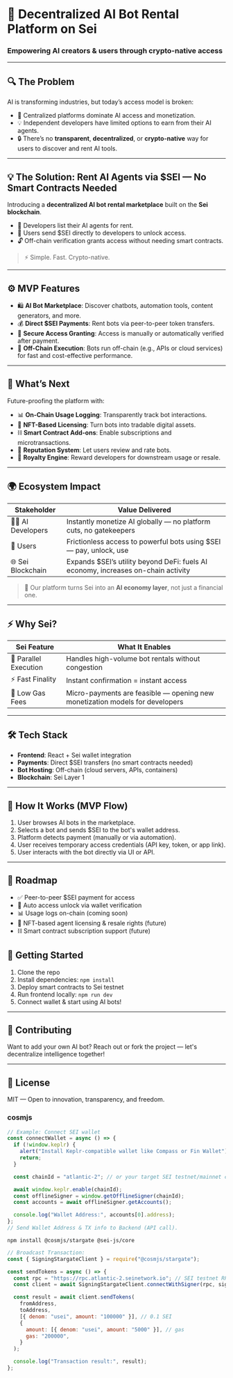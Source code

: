<!-- # 🤖 Decentralized AI Bot Marketplace on Sei

## 🔍 Problem

AI is transforming the world, but:
- **Access to AI models is centralized** — controlled by a few tech giants.
- **Developers struggle to monetize AI bots** without relying on web2 platforms.
- **Users have no transparency** on how AI decisions are made or used.
- **AI model usage data is siloed**, making it impossible to verify ownership, performance, or royalties.

---

## 💡 Solution: A Decentralized AI Bot Marketplace

We present a **Web3 platform for publishing, accessing, and monetizing AI agents** using smart contracts on the Sei blockchain. 

- 🧠 Developers can upload their AI agents and earn usage-based rewards.
- 💼 Users can discover, pay, and use AI bots with full on-chain transparency.
- 🔐 All interactions, ratings, and ownership are immutably recorded on Sei.

---

## ⚙️ Key Features

- 🛒 **AI Bot Store**: Search and discover decentralized AI agents.
- 🔗 **Smart Contract-Driven Access**: Pay-per-use or subscription models via smart contracts.
- 🧾 **On-Chain Usage Logs**: Immutable and verifiable records of each bot’s usage and performance.
- 🎓 **Reputation System**: Bots gain credibility via community ratings stored on-chain.
- 🪙 **NFT Licensing** *(optional)*: Tokenized ownership of AI bots for trading/licensing.

---

## 🌍 Impact on Users

| Stakeholder | Impact |
|-------------|--------|
| 👨‍💻 AI Developers | Monetize AI creations directly, retain ownership, earn royalties |
| 🙋‍♂️ End Users    | Transparent usage, secure payments, access to diverse bots |
| 🛠️ Researchers    | Verify performance metrics, avoid black-box claims |
| 🌐 Communities    | Build shared, composable AI agents for public good |

---


## ⚡ Why Sei?

Sei is the **fastest Layer 1 blockchain**, optimized for trading and high-throughput decentralized applications.

| Sei Feature | Our Use Case |
|-------------|--------------|
| 🚀 Parallel Execution | Real-time bot interaction, no latency |
| 📈 High Throughput    | Scales with thousands of AI requests |
| ⏱️ Low Finality Time  | Instant bot access after payment |
| 💸 Low Fees           | Ideal for microtransactions per bot usage |

---


## 🧠 Benefits for the Sei Ecosystem

- 🎯 **New Use Case Vertical**: Expands Sei beyond DeFi into the AI x Web3 space.
- 🌱 **Developer Engagement**: Encourages AI devs to onboard to Sei.
- 🔁 **More Transactions**: Every bot call is a smart contract execution.
- 💎 **Data On-Chain**: Real-world usage data brings analytics and insights into the ecosystem.
- 🤝 **Composable AI Agents**: Encourages interoperable bot design across dApps.

--- -->


# 🤖 Decentralized AI Bot Rental Platform on Sei  
### Empowering AI creators & users through crypto-native access

---

## 🔍 The Problem  

AI is transforming industries, but today’s access model is broken:

- 🏦 Centralized platforms dominate AI access and monetization.
- 💡 Independent developers have limited options to earn from their AI agents.
- 🔒 There’s no **transparent**, **decentralized**, or **crypto-native** way for users to discover and rent AI tools.

---

## 💡 The Solution: Rent AI Agents via $SEI — No Smart Contracts Needed  

Introducing a **decentralized AI bot rental marketplace** built on the **Sei blockchain**.

- 🧠 Developers list their AI agents for rent.
- 💸 Users send $SEI directly to developers to unlock access.
- 🔓 Off-chain verification grants access without needing smart contracts.

> ⚡ Simple. Fast. Crypto-native.

---

## ⚙️ MVP Features  

- 🛍 **AI Bot Marketplace**: Discover chatbots, automation tools, content generators, and more.  
- 💰 **Direct $SEI Payments**: Rent bots via peer-to-peer token transfers.  
- 🔐 **Secure Access Granting**: Access is manually or automatically verified after payment.  
- 🧠 **Off-Chain Execution**: Bots run off-chain (e.g., APIs or cloud services) for fast and cost-effective performance.

---

## 🔮 What’s Next  

Future-proofing the platform with:

- 📊 **On-Chain Usage Logging**: Transparently track bot interactions.
- 🪪 **NFT-Based Licensing**: Turn bots into tradable digital assets.
- ⛓️ **Smart Contract Add-ons**: Enable subscriptions and microtransactions.
- 🌟 **Reputation System**: Let users review and rate bots.
- 🧾 **Royalty Engine**: Reward developers for downstream usage or resale.

---

## 🌍 Ecosystem Impact  

| Stakeholder       | Value Delivered                                                                 |
|-------------------|----------------------------------------------------------------------------------|
| 👨‍💻 AI Developers   | Instantly monetize AI globally — no platform cuts, no gatekeepers                |
| 🙋 Users           | Frictionless access to powerful bots using $SEI — pay, unlock, use               |
| 🌐 Sei Blockchain  | Expands $SEI’s utility beyond DeFi: fuels AI economy, increases on-chain activity |

> 🧩 Our platform turns Sei into an **AI economy layer**, not just a financial one.

---

## ⚡ Why Sei?  

| Sei Feature           | What It Enables                                                              |
|-----------------------|------------------------------------------------------------------------------|
| 🚀 Parallel Execution | Handles high-volume bot rentals without congestion                           |
| ⚡ Fast Finality       | Instant confirmation = instant access                                        |
| 💸 Low Gas Fees        | Micro-payments are feasible — opening new monetization models for developers |

---

## 🛠️ Tech Stack  

- **Frontend**: React + Sei wallet integration  
- **Payments**: Direct $SEI transfers (no smart contracts needed)  
- **Bot Hosting**: Off-chain (cloud servers, APIs, containers)  
- **Blockchain**: Sei Layer 1  

---

## 🔄 How It Works (MVP Flow)  

1. User browses AI bots in the marketplace.  
2. Selects a bot and sends $SEI to the bot's wallet address.  
3. Platform detects payment (manually or via automation).  
4. User receives temporary access credentials (API key, token, or app link).  
5. User interacts with the bot directly via UI or API.

---

## 📅 Roadmap  

- ✅ Peer-to-peer $SEI payment for access  
- 🔄 Auto access unlock via wallet verification  
- 📊 Usage logs on-chain (coming soon)  
- 🪪 NFT-based agent licensing & resale rights (future)  
- ⛓️ Smart contract subscription support (future)


## 🚀 Getting Started

1. Clone the repo
2. Install dependencies: `npm install`
3. Deploy smart contracts to Sei testnet
4. Run frontend locally: `npm run dev`
5. Connect wallet & start using AI bots!

---

## 🤝 Contributing

Want to add your own AI bot? Reach out or fork the project — let's decentralize intelligence together!

---

## 📜 License

MIT — Open to innovation, transparency, and freedom.




### cosmjs

```js
// Example: Connect SEI wallet
const connectWallet = async () => {
  if (!window.keplr) {
    alert("Install Keplr-compatible wallet like Compass or Fin Wallet");
    return;
  }

  const chainId = "atlantic-2"; // or your target SEI testnet/mainnet chain ID

  await window.keplr.enable(chainId);
  const offlineSigner = window.getOfflineSigner(chainId);
  const accounts = await offlineSigner.getAccounts();

  console.log("Wallet Address:", accounts[0].address);
};
// Send Wallet Address & TX info to Backend (API call).
```

```shell
npm install @cosmjs/stargate @sei-js/core
```

```js
// Broadcast Transaction:
const { SigningStargateClient } = require("@cosmjs/stargate");

const sendTokens = async () => {
  const rpc = "https://rpc.atlantic-2.seinetwork.io"; // SEI testnet RPC
  const client = await SigningStargateClient.connectWithSigner(rpc, signer);

  const result = await client.sendTokens(
    fromAddress,
    toAddress,
    [{ denom: "usei", amount: "100000" }], // 0.1 SEI
    {
      amount: [{ denom: "usei", amount: "5000" }], // gas
      gas: "200000",
    }
  );

  console.log("Transaction result:", result);
};
```